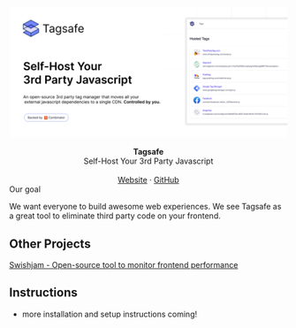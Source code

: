 ![Tagsafe](readme.png)

<div align="center"><strong>Tagsafe</strong></div>
<div align="center">Self-Host Your 3rd Party Javascript</div>
<br />
<div align="center">
<a href="https://tasgafe.io">Website</a>
<span> · </span>
<a href="https://github.com/swishjam/tagsafe">GitHub</a>
</div


## Our goal
We want everyone to build awesome web experiences. We see Tagsafe as a great tool to eliminate third party code on your frontend. 

## Other Projects
<a href="https://swishjam">Swishjam - Open-source tool to monitor frontend performance</a>
## Instructions
- more installation and setup instructions coming!
